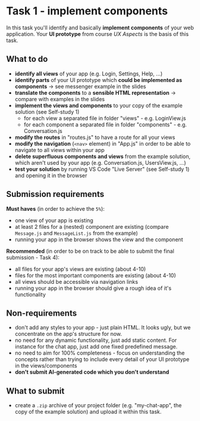 # Task 1 - implement components

In this task you'll identify and basically **implement components** of your web application. Your **UI prototype** from course *UX Aspects* is the basis of this task.

## What to do
* **identify all views** of your app (e.g. Login, Settings, Help, ...)
* **identify parts** of your UI prototype which **could be implemented as components** -> see messenger example in the slides
* **translate the components** to a **sensible HTML representation** -> compare with examples in the slides
* **implement the views and components** to your copy of the example solution (see Self-study 1)
   * for each view a separated file in folder "views" - e.g. LoginView.js
   * for each component a separated file in folder "components" - e.g. Conversation.js
* **modify the routes** in "routes.js" to have a route for all your views
* **modify the navigation** (`<nav>` element) in "App.js" in order to be able to navigate to all views within your app
* **delete superfluous components and views** from the example solution, which aren't used by your app (e.g. Conversation.js, UsersView.js, ...)
* **test your solution** by running VS Code "Live Server" (see Self-study 1) and opening it in the browser

## Submission requirements

**Must haves** (in order to achieve the `5%`): 
* one view of your app is existing
* at least 2 files for a (nested) component are existing (compare `Message.js` and `MessageList.js` from the example)
* running your app in the browser shows the view and the component

**Recommended** (in order to be on track to be able to submit the final submission - Task 4):
* all files for your app's views are existing (about 4-10)
* files for the most important components are existing (about 4-10)
* all views should be accessible via navigation links
* running your app in the browser should give a rough idea of it's functionality

## Non-requirements

* don't add any styles to your app - just plain HTML. It looks ugly, but we concentrate on the app's structure for now.
* no need for any dynamic functionality, just add static content. For instance for the chat app, just add one fixed predefined message.
* no need to aim for 100% completeness - focus on understanding the concepts rather than trying to include every detail of your UI prototype in the views/components
* **don't submit AI-generated code which you don't understand**

## What to submit

* create a `.zip` archive of your project folder (e.g. "my-chat-app", the copy of the example solution) and upload it within this task.
